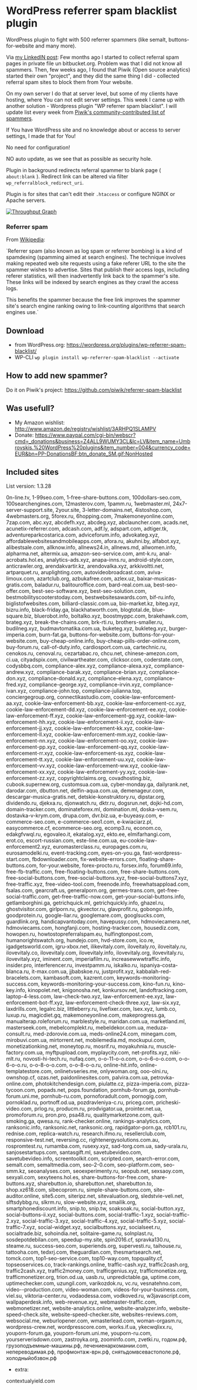 # WordPress referrer spam blacklist plugin

WordPress plugin to fight with 500 referrer spammers (like semalt, buttons-for-website and many more).

Via [my LinkedIN post](http://go.mediabox.lv/1LbSuKq): Few months ago I started to collect referral spam pages in private file un bitbucket.org. Problem was that I did not know all spammers. Then, few weeks ago, I found that Piwik (Open source analytics) started their own "project", and they did the same thing I did - collected referral spam sites to block them from Your website.

On my own server I do that at server level, but some of my clients have hosting, where You can not edit server settings. This week I came up with another solution - Wordpress plugin "WP referrer spam blacklist". I will update list every week from [Piwik's community-contributed list of spammers](https://github.com/piwik/referrer-spam-blacklist).

If You have WordPress site and no knowledge about or access to server settings, I made that for You!

No need for configuration! 

NO auto update, as we see that as possible as security hole.

Plugin in background redirects referral spammer to blank page ( `about:blank` ). Redirect link can be altered via filter `wp_referralblock_redirect_uri`. 

Plugin is for sites that can't edit their `.htaccess` or configure NGINX or Apache servers.

[![Throughput Graph](https://graphs.waffle.io/rolandinsh/wp_referrer_spam_blacklist/throughput.svg)](https://waffle.io/rolandinsh/wp_referrer_spam_blacklist/metrics/throughput) 

### Referrer spam

From [Wikipedia](https://en.wikipedia.org/wiki/Referer_spam): 

`Referrer spam (also known as log spam or referrer 
bombing) is a kind of spamdexing (spamming aimed 
at search engines). The technique involves making 
repeated web site requests using a fake referer URL 
to the site the spammer wishes to advertise. Sites that 
publish their access logs, including referer statistics, 
will then inadvertently link back to the spammer's site. 
These links will be indexed by search engines 
as they crawl the access logs. 

This benefits the spammer because the free link improves 
the spammer site's search engine ranking owing 
to link-counting algorithms that search engines use.`

## Download

* from WordPress.org: https://wordpress.org/plugins/wp-referrer-spam-blacklist/ 
* WP-CLI ```wp plugin install wp-referrer-spam-blacklist --activate``` 

## How to add new spammer?

Do it on Piwik's project: https://github.com/piwik/referrer-spam-blacklist 

## Was usefull?

* My Amazon wishlist: http://www.amazon.de/registry/wishlist/3ARHPQ1SLAMPV
* Donate: https://www.paypal.com/cgi-bin/webscr?cmd=_donations&business=Z4ALL9WUMY3CL&lc=LV&item_name=Umbrovskis.%20WordPress%20plugins&item_number=004&currency_code=EUR&bn=PP-DonationsBF:btn_donate_SM.gif:NonHosted 

## Included sites

List version: 1.3.28

0n-line.tv, 1-99seo.com, 1-free-share-buttons.com, 100dollars-seo.com, 100searchengines.com, 12masterov.com, 1pamm.ru, 1webmaster.ml, 24x7-server-support.site, 2your.site, 3-letter-domains.net, 4istoshop.com, 4webmasters.org, 5forex.ru, 6hopping.com, 7makemoneyonline.com, 7zap.com, abc.xyz, abcdefh.xyz, abcdeg.xyz, abclauncher.com, acads.net, acunetix-referrer.com, adcash.com, adf.ly, adspart.com, adtiger.tk, adventureparkcostarica.com, adviceforum.info, advokateg.xyz, affordablewebsitesandmobileapps.com, afora.ru, akuhni.by, alfabot.xyz, alibestsale.com, allknow.info, allnews24.in, allnews.md, allwomen.info, alpharma.net, altermix.ua, amazon-seo-service.com, amt-k.ru, anal-acrobats.hol.es, analytics-ads.xyz, anapa-inns.ru, android-style.com, anticrawler.org, arendakvartir.kz, arendovalka.xyz, arkkivoltti.net, artparquet.ru, aruplighting.com, autovideobroadcast.com, aviva-limoux.com, azartclub.org, azbukafree.com, azlex.uz, baixar-musicas-gratis.com, baladur.ru, balitouroffice.com, bard-real.com.ua, best-seo-offer.com, best-seo-software.xyz, best-seo-solution.com, bestmobilityscooterstoday.com, bestwebsitesawards.com, bif-ru.info, biglistofwebsites.com, billiard-classic.com.ua, bio-market.kz, biteg.xyz, bizru.info, black-friday.ga, blackhatworth.com, blogtotal.de, blue-square.biz, bluerobot.info, boltalko.xyz, boostmyppc.com, brakehawk.com, brateg.xyz, break-the-chains.com, brk-rti.ru, brothers-smaller.ru, budilneg.xyz, budmavtomatika.com.ua, buketeg.xyz, bukleteg.xyz, burger-imperia.com, burn-fat.ga, buttons-for-website.com, buttons-for-your-website.com, buy-cheap-online.info, buy-cheap-pills-order-online.com, buy-forum.ru, call-of-duty.info, cardiosport.com.ua, cartechnic.ru, cenokos.ru, cenoval.ru, cezartabac.ro, chcu.net, chinese-amezon.com, ci.ua, cityadspix.com, civilwartheater.com, clicksor.com, coderstate.com, codysbbq.com, compliance-alex.xyz, compliance-alexa.xyz, compliance-andrew.xyz, compliance-barak.xyz, compliance-brian.xyz, compliance-don.xyz, compliance-donald.xyz, compliance-elena.xyz, compliance-fred.xyz, compliance-george.xyz, compliance-irvin.xyz, compliance-ivan.xyz, compliance-john.top, compliance-julianna.top, conciergegroup.org, connectikastudio.com, cookie-law-enforcement-aa.xyz, cookie-law-enforcement-bb.xyz, cookie-law-enforcement-cc.xyz, cookie-law-enforcement-dd.xyz, cookie-law-enforcement-ee.xyz, cookie-law-enforcement-ff.xyz, cookie-law-enforcement-gg.xyz, cookie-law-enforcement-hh.xyz, cookie-law-enforcement-ii.xyz, cookie-law-enforcement-jj.xyz, cookie-law-enforcement-kk.xyz, cookie-law-enforcement-ll.xyz, cookie-law-enforcement-mm.xyz, cookie-law-enforcement-nn.xyz, cookie-law-enforcement-oo.xyz, cookie-law-enforcement-pp.xyz, cookie-law-enforcement-qq.xyz, cookie-law-enforcement-rr.xyz, cookie-law-enforcement-ss.xyz, cookie-law-enforcement-tt.xyz, cookie-law-enforcement-uu.xyz, cookie-law-enforcement-vv.xyz, cookie-law-enforcement-ww.xyz, cookie-law-enforcement-xx.xyz, cookie-law-enforcement-yy.xyz, cookie-law-enforcement-zz.xyz, copyrightclaims.org, covadhosting.biz, cubook.supernew.org, customsua.com.ua, cyber-monday.ga, dailyrank.net, darodar.com, dbutton.net, delfin-aqua.com.ua, demenageur.com, descargar-musica-gratis.net, detskie-konstruktory.ru, dipstar.org, dividendo.ru, djekxa.ru, djonwatch.ru, dktr.ru, dogsrun.net, dojki-hd.com, domain-tracker.com, dominateforex.ml, domination.ml, doska-vsem.ru, dostavka-v-krym.com, drupa.com, dvr.biz.ua, e-buyeasy.com, e-commerce-seo.com, e-commerce-seo1.com, e-kwiaciarz.pl, easycommerce.cf, ecommerce-seo.org, ecomp3.ru, econom.co, edakgfvwql.ru, egovaleo.it, ekatalog.xyz, ekto.ee, elmifarhangi.com, erot.co, escort-russian.com, este-line.com.ua, eu-cookie-law-enforcement2.xyz, euromasterclass.ru, europages.com.ru, eurosamodelki.ru, event-tracking.com, eyes-on-you.ga, fast-wordpress-start.com, fbdownloader.com, fix-website-errors.com, floating-share-buttons.com, for-your.website, forex-procto.ru, forsex.info, forum69.info, free-fb-traffic.com, free-floating-buttons.com, free-share-buttons.com, free-social-buttons.com, free-social-buttons.xyz, free-social-buttons7.xyz, free-traffic.xyz, free-video-tool.com, freenode.info, freewhatsappload.com, fsalas.com, gearcraft.us, generalporn.org, germes-trans.com, get-free-social-traffic.com, get-free-traffic-now.com, get-your-social-buttons.info, getlamborghini.ga, getrichquick.ml, getrichquickly.info, ghazel.ru, ghostvisitor.com, girlporn.ru, gkvector.ru, glavprofit.ru, gobongo.info, goodprotein.ru, google-liar.ru, googlemare.com, googlsucks.com, guardlink.org, handicapvantoday.com, havepussy.com, hdmoviecamera.net, hdmoviecams.com, hongfanji.com, hosting-tracker.com, housediz.com, howopen.ru, howtostopreferralspam.eu, hulfingtonpost.com, humanorightswatch.org, hundejo.com, hvd-store.com, ico.re, igadgetsworld.com, igru-xbox.net, ilikevitaly.com, iloveitaly.ro, iloveitaly.ru, ilovevitaly.co, ilovevitaly.com, ilovevitaly.info, ilovevitaly.org, ilovevitaly.ru, ilovevitaly.xyz, iminent.com, imperiafilm.ru, increasewwwtraffic.info, insider.pro, interferencer.ru, investpamm.ru, iskalko.ru, ispaniya-costa-blanca.ru, it-max.com.ua, jjbabskoe.ru, justprofit.xyz, kabbalah-red-bracelets.com, kambasoft.com, kazrent.com, keywords-monitoring-success.com, keywords-monitoring-your-success.com, kino-fun.ru, kino-key.info, kinopolet.net, knigonosha.net, konkursov.net, landoftracking.com, laptop-4-less.com, law-check-two.xyz, law-enforcement-ee.xyz, law-enforcement-bot-ff.xyz, law-enforcement-check-three.xyz, law-six.xyz, laxdrills.com, legalrc.biz, littleberry.ru, livefixer.com, lsex.xyz, lumb.co, luxup.ru, magicdiet.gq, makemoneyonline.com, makeprogress.ga, manualterap.roleforum.ru, marblestyle.ru, maridan.com.ua, marketland.ml, masterseek.com, mebelcomplekt.ru, mebeldekor.com.ua, meduza-consult.ru, med-zdorovie.com.ua, meds-online24.com, minegam.com, mirobuvi.com.ua, mirtorrent.net, mobilemedia.md, mockupui.com, monetizationking.net, moneytop.ru, mosrif.ru, moyakuhnia.ru, muscle-factory.com.ua, myftpupload.com, myplaycity.com, net-profits.xyz, niki-mlt.ru, novosti-hi-tech.ru, nufaq.com, o-o-11-o-o.com, o-o-6-o-o.com, o-o-6-o-o.ru, o-o-8-o-o.com, o-o-8-o-o.ru, online-hit.info, online-templatestore.com, onlinetvseries.me, onlywoman.org, ooo-olni.ru, ownshop.cf, ozas.net, paidonlinesites.com, palvira.com.ua, petrovka-online.com, photokitchendesign.com, piulatte.cz, pizza-imperia.com, pizza-tycoon.com, popads.net, pops.foundation, pornhub-forum.ga, pornhub-forum.uni.me, pornhub-ru.com, pornoforadult.com, pornogig.com, pornoklad.ru, portnoff.od.ua, pozdravleniya-c.ru, priceg.com, pricheski-video.com, prlog.ru, producm.ru, prodvigator.ua, prointer.net.ua, promoforum.ru, pron.pro, psa48.ru, qualitymarketzone.com, quit-smoking.ga, qwesa.ru, rank-checker.online, rankings-analytics.com, ranksonic.info, ranksonic.net, ranksonic.org, rapidgator-porn.ga, rcb101.ru, rednise.com, replica-watch.ru, research.ifmo.ru, resellerclub.com, responsive-test.net, reversing.cc, rightenergysolutions.com.au, rospromtest.ru, rumamba.com, rusexy.xyz, sad-torg.com.ua, sady-urala.ru, sanjosestartups.com, santasgift.ml, savetubevideo.com, savetubevideo.info, screentoolkit.com, scripted.com, search-error.com, semalt.com, semaltmedia.com, seo-2-0.com, seo-platform.com, seo-smm.kz, seoanalyses.com, seoexperimenty.ru, seopub.net, sexsaoy.com, sexyali.com, sexyteens.hol.es, share-buttons-for-free.com, share-buttons.xyz, sharebutton.io, sharebutton.net, sharebutton.to, shop.xz618.com, sibecoprom.ru, simple-share-buttons.com, site-auditor.online, site5.com, siteripz.net, sitevaluation.org, sledstvie-veli.net, slftsdybbg.ru, slkrm.ru, slow-website.xyz, smailik.org, smartphonediscount.info, snip.to, snip.tw, soaksoak.ru, social-button.xyz, social-buttons-ii.xyz, social-buttons.com, social-traffic-1.xyz, social-traffic-2.xyz, social-traffic-3.xyz, social-traffic-4.xyz, social-traffic-5.xyz, social-traffic-7.xyz, social-widget.xyz, socialbuttons.xyz, socialseet.ru, socialtrade.biz, sohoindia.net, solitaire-game.ru, solnplast.ru, sosdepotdebilan.com, speedup-my.site, spin2016.cf, spravka130.ru, steame.ru, success-seo.com, superiends.org, supervesti.ru, taihouse.ru, tattooha.com, tedxrj.com, theguardlan.com, thesmartsearch.net, tomck.com, top1-seo-service.com, top10-way.com, topquality.cf, topseoservices.co, track-rankings.online, traffic-cash.xyz, traffic2cash.org, traffic2cash.xyz, traffic2money.com, trafficgenius.xyz, trafficmonetize.org, trafficmonetizer.org, trion.od.ua, uasb.ru, unpredictable.ga, uptime.com, uptimechecker.com, uzungil.com, varikozdok.ru, vc.ru, vesnatehno.com, video--production.com, video-woman.com, videos-for-your-business.com, viel.su, viktoria-center.ru, vodaodessa.com, vodkoved.ru, w3javascript.com, wallpaperdesk.info, web-revenue.xyz, webmaster-traffic.com, webmonetizer.net, website-analytics.online, website-analyzer.info, website-speed-check.site, website-speed-checker.site, websites-reviews.com, websocial.me, weburlopener.com, wmasterlead.com, woman-orgasm.ru, wordpress-crew.net, wordpresscore.com, works.if.ua, ykecwqlixx.ru, youporn-forum.ga, youporn-forum.uni.me, youporn-ru.com, yourserverisdown.com, zastroyka.org, zoominfo.com, zvetki.ru, годом.рф, грузоподъемные-машины.рф, лечениенаркомании.com, непереводимая.рф, профмонтаж-врн.рф, снятьдомвсевастополе.рф, холодныйобзвон.рф


+ extra:

contextualyield.com 
